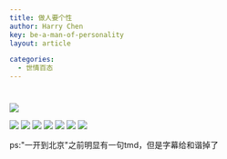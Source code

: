 ```yaml
---
title: 做人要个性
author: Harry Chen
key: be-a-man-of-personality
layout: article

categories:
  - 世情百态
---
```

# 

![][1]

![][2]
![][3]
![][4]
![][5]
![][6]
![][7]
![][8]

ps:"一开到北京"之前明显有一句tmd，但是字幕给和谐掉了

   [1]: http://fmn.xnimg.cn/fmn045/20100813/1510/b_large_tsfn_477c0000d13b2d12.jpg
   [2]: http://fmn.xnimg.cn/fmn040/20100813/1505/b_large_6REe_5b060000d2022d0b.jpg
   [3]: http://fmn.xnimg.cn/fmn044/20100813/1505/b_large_eOmt_611e000030c72d0f.jpg
   [4]: http://fmn.xnimg.cn/fmn038/20100813/1505/b_large_G378_6122000094cb2d0f.jpg
   [5]: http://fmn.xnimg.cn/fmn040/20100813/1505/b_large_h5I4_3ea7000032e42d0c.jpg
   [6]: http://fmn.xnimg.cn/fmn045/20100813/1505/b_large_8s7M_0592000095522d0e.jpg
   [7]: http://fmn.xnimg.cn/fmn045/20100813/1505/b_large_rHbB_6ef00000983f2d13.jpg
   [8]: http://fmn.xnimg.cn/fmn043/20100813/1505/b_large_fcxR_2a540000323b2d0d.jpg
